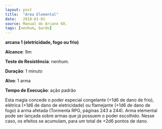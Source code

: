 ```yaml
---
layout: post
title:  "Arma Elemental"
date:   2018-01-01
source: Manual do Arcano 68.
tags: [nenhum, bardo]
---
```


**arcana 1 (eletricidade, fogo ou frio)**

**Alcance**: 9m

**Teste de Resistência**: nenhum.

**Duração**: 1 minuto

**Alvo**: 1 arma

**Tempo de Execução**: ação padrão

Esta magia concede o poder especial congelante (+1d6 de dano de frio), elétrica (+1d6 de dano de eletricidade) ou flamejante (+1d6 de dano de fogo) à arma afetada (Tormenta RPG, páginas 243 a 244).
Arma elemental pode ser lançada sobre armas que já possuem o poder escolhido.
Nesse caso, os efeitos se acumulam, para um total de +2d6 pontos de dano.
